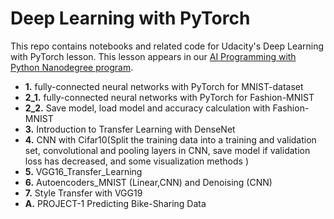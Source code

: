 # Deep Learning with PyTorch

This repo contains notebooks and related code for Udacity's Deep Learning with PyTorch lesson. This lesson appears in our [AI Programming with Python Nanodegree program](https://www.udacity.com/course/ai-programming-python-nanodegree--nd089).

* **1.** fully-connected neural networks with PyTorch for MNIST-dataset
* **2_1.** fully-connected neural networks with PyTorch for Fashion-MNIST
* **2_2.** Save model, load model and accuracy calculation with Fashion-MNIST
* **3.** Introduction to Transfer Learning with DenseNet
* **4.** CNN with Cifar10(Split the training data into a training and validation set, convolutional and pooling layers in CNN, save model if validation loss has decreased, and some visualization methods )
* **5.** VGG16_Transfer_Learning
* **6.** Autoencoders_MNIST (Linear,CNN) and Denoising (CNN)
* **7.** Style Transfer with VGG19
* **A.** PROJECT-1 Predicting Bike-Sharing Data